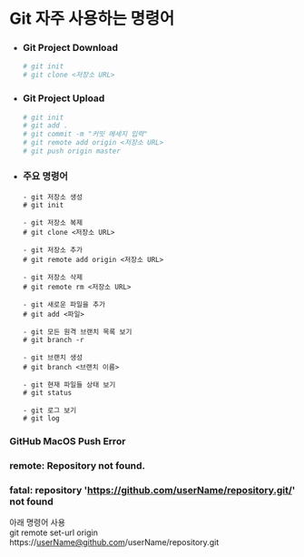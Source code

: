 # Git 자주 사용하는 명령어

- ### Git Project Download

  ```bash
  # git init
  # git clone <저장소 URL>
  ```

  

- ### Git Project Upload

  ```bash
  # git init
  # git add .
  # git commit -m "커밋 메세지 입력"
  # git remote add origin <저장소 URL>
  # git push origin master 
  ```

  

- ### 주요 명령어

  ```git
  - git 저장소 생성
  # git init
  
  - git 저장소 복제
  # git clone <저장소 URL>
  
  - git 저장소 추가
  # git remote add origin <저장소 URL>
  
  - git 저장소 삭제
  # git remote rm <저장소 URL>
  
  - git 새로운 파일을 추가
  # git add <파일>
  
  - git 모든 원격 브랜치 목록 보기
  # git branch -r
  
  - git 브랜치 생성
  # git branch <브랜치 이름>
  
  - git 현재 파일들 상태 보기
  # git status
  
  - git 로그 보기
  # git log
  ```
  
### GitHub MacOS Push Error
### remote: Repository not found. <br>
### fatal: repository 'https://github.com/userName/repository.git/' not found <br>
아래 명령어 사용 <br> git remote set-url origin https://userName@github.com/userName/repository.git
